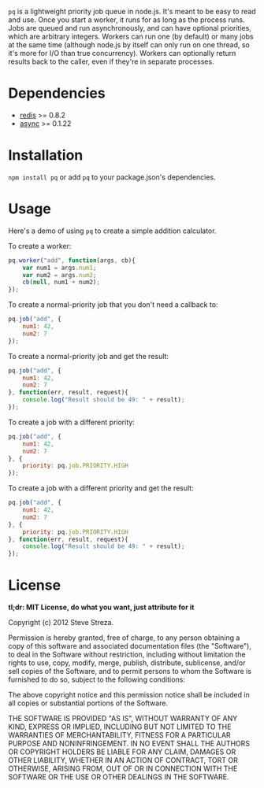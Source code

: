 `pq` is a lightweight priority job queue in node.js. It's meant to be easy to read and use. Once you start a worker, it runs for as long as the process runs. Jobs are queued and run asynchronously, and can have optional priorities, which are arbitrary integers. Workers can run one (by default) or many jobs at the same time (although node.js by itself can only run on one thread, so it's more for I/O than true concurrency). Workers can optionally return results back to the caller, even if they're in separate processes.

Dependencies
============

- [redis](https://github.com/mranney/node_redis) >= 0.8.2
- [async](https://github.com/caolan/async) >= 0.1.22

Installation
============

`npm install pq` or add `pq` to your package.json's dependencies.

Usage
=====

Here's a demo of using `pq` to create a simple addition calculator.

To create a worker:

```javascript
pq.worker("add", function(args, cb){
	var num1 = args.num1;
	var num2 = args.num2;
	cb(null, num1 + num2);
});
```

To create a normal-priority job that you don't need a callback to:

```javascript
pq.job("add", {
	num1: 42,
	num2: 7
});
```

To create a normal-priority job and get the result:

```javascript
pq.job("add", {
	num1: 42,
	num2: 7
}, function(err, result, request){
	console.log("Result should be 49: " + result);
});
```

To create a job with a different priority:

```javascript
pq.job("add", {
	num1: 42,
	num2: 7
}, {
	priority: pq.job.PRIORITY.HIGH
});
```

To create a job with a different priority and get the result:

```javascript
pq.job("add", {
	num1: 42,
	num2: 7
}, {
	priority: pq.job.PRIORITY.HIGH
}, function(err, result, request){
	console.log("Result should be 49: " + result);
});
```

License
=======

**tl;dr: MIT License, do what you want, just attribute for it**

Copyright (c) 2012 Steve Streza.

Permission is hereby granted, free of charge, to any person obtaining a copy of this software and associated documentation files (the "Software"), to deal in the Software without restriction, including without limitation the rights to use, copy, modify, merge, publish, distribute, sublicense, and/or sell copies of the Software, and to permit persons to whom the Software is furnished to do so, subject to the following conditions:

The above copyright notice and this permission notice shall be included in all copies or substantial portions of the Software.

THE SOFTWARE IS PROVIDED "AS IS", WITHOUT WARRANTY OF ANY KIND, EXPRESS OR IMPLIED, INCLUDING BUT NOT LIMITED TO THE WARRANTIES OF MERCHANTABILITY, FITNESS FOR A PARTICULAR PURPOSE AND NONINFRINGEMENT. IN NO EVENT SHALL THE AUTHORS OR COPYRIGHT HOLDERS BE LIABLE FOR ANY CLAIM, DAMAGES OR OTHER LIABILITY, WHETHER IN AN ACTION OF CONTRACT, TORT OR OTHERWISE, ARISING FROM, OUT OF OR IN CONNECTION WITH THE SOFTWARE OR THE USE OR OTHER DEALINGS IN THE SOFTWARE.
